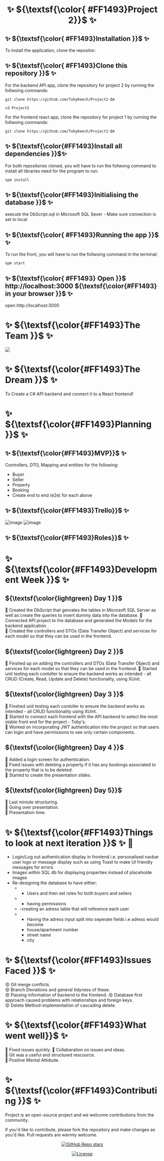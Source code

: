 # <div align="center">✨ ${\textsf{\color{ #FF1493}Project 2}}$ ✨ </div>


## ✨  ${\textsf{\color{ #FF1493}Installation }}$  ✨
To install the application, clone the repositor: 

<!-- start: code block --> 
## ✨  ${\textsf{\color{ #FF1493}Clone this repository }}$  ✨ 
For the backend API app, clone the repository for project 2 by running the follwoing commands:
 ```
git clone https://github.com/TobyKeech/Project2-QA
```
```
cd Project2
```
For the frontend react app, clone the repository for project 1 by running the follwoing commands:
```
git clone https://github.com/TobyKeech/Project1-QA
```
## ✨  ${\textsf{\color{#FF1493}Install all dependencies }}$✨
For both repositories cloned, you will have to run the follwong command to install all libraries need for the program to run:
``` 
npm install
```


## ✨ ${\textsf{\color{#FF1493}Initialising the database }}$ ✨
execute the DbScript.sql in Microsoft SQL Sever - Make sure connection is set to local 


## ✨ ${\textsf{\color{ #FF1493}Running the app }}$ ✨
To run the front, you will have to run the follwoing command in the terminal:
```
npm start 
```

## ✨ ${\textsf{\color{ #FF1493} Open }}$ http://localhost:3000 ${\textsf{\color{#FF1493} in your browser }}$ ✨
open http://localhost:3000
<!-- end:code block -->




# ✨ ${\textsf{\color{#FF1493}The Team }}$ ✨

<a href="https://github.com/TobyKeech/Project2-QA/contributors">
  <img src="https://contrib.rocks/image?repo=TobyKeech/Project2-QA" />
</a>


#  ✨ ${\textsf{\color{#FF1493}The Dream }}$ ✨
To Create a C# API backend and connect it to a React frontend!

# ✨ ${\textsf{\color{#FF1493}Planning }}$ ✨

## ✨ ${\textsf{\color{#FF1493}MVP}}$ ✨
Controllers, DTO, Mapping and entities for the following: 
- Buyer
- Seller
- Property
- Booking
- Create end to end (e2e) for each above

## ✨ ${\textsf{\color{#FF1493}Trello}}$ ✨

![image](https://github.com/TobyKeech/Project2-QA/assets/72978574/174b5a62-a38d-47fb-a5b4-b76dde0c8700)
![image](https://github.com/TobyKeech/Project2-QA/assets/72978574/ba6d49df-7410-4ee9-ac72-6712716278e9)


## ✨ ${\textsf{\color{#FF1493}Roles}}$ ✨

# ✨ ${\textsf{\color{#FF1493}Development Week }}$ ✨


## ${\textsf{\color{lightgreen} Day 1 }}$
🌺 Created the DbScript that genrates the tables in Microsoft SQL Server as well as create the queries to insert dummy data into the database.
🌺 Connected API project to the database and generated the Models for the backend application.      
🌺 Created the controllers and DTOs (Data Transfer Object) and services for each model so that they can be used in the frontend. 

## ${\textsf{\color{lightgreen} Day 2 }}$                       
🌺 Finshed up on adding the controllers and DTOs (Data Transfer Object) and services for each model so that they can be used in the frontend. 
🌺 Started unit testing each contoller to ensure the backend works as intended - all CRUD (Create, Read, Update and Delete) functionality, using XUnit. 

## ${\textsf{\color{lightgreen} Day 3 }}$                       
🌺 Finshed unit testing each contoller to ensure the backend works as intended - all CRUD functionality using XUint.                             
🌺 Started to connect each frontend with the API backend to select the most stable front end for the project - Toby's.           
🌺 Worked on incorporating JWT authentication into the project so that users can login and have permissions to see only certain components. 

## ${\textsf{\color{lightgreen} Day 4 }}$                       
🌺 Added a login screen for authentication.                                                                                            
🌺 Fixed issues with deleting a property if it has any bookings associated to the property that is to be deleted.                                   
🌺 Started to create the presentation slides. 

## ${\textsf{\color{lightgreen} Day 5}}$                       
🌺 Last miniute structuring.                                                                                                                                     
🌺 Going over presentation.                                                                                                                                          
🌺 Presentation time.




# ✨ ${\textsf{\color{#FF1493}Things to look at next iteration }}$ ✨ 👀
- Login/Log out authentication display in frontend i.e. personalised navbar user logo or message display such as using Toast to make UI friendly messages for errors 
- Images within SQL db for displaying properties instead of placeholde images
- Re-designing the database to have either:
  - - Users and then set roles for both buyers and sellers
  - - having permissions
  - -creating an adress table that will reference each user
  - - Having the adress input split into seperate fields i.e adress would become
    - house/apartment number
    - street name
    - city

# ✨ ${\textsf{\color{#FF1493}Issues Faced }}$ ✨ 

:rage: Git merge conflicts.                                                                                                                              
:rage: Branch Deviations and general tidyness of these.                                                                                                                         
:rage: Passing information of backend to the frontend.
:rage: Database first approach caused problems with relationships and foreign keys.                                                                                          
:rage: Delete Method-implementation of cascading delete.  

# ✨ ${\textsf{\color{#FF1493}What went well}}$ ✨ 
🌺 Fixed issues quickly. 
🌺 Collabaration on issues and ideas.   
🌺 Git was a useful and structured rescource.   
🌺 Positive Mental Attidude.   

# ✨ ${\textsf{\color{#FF1493}Contributing }}$ ✨ 

Project is an open-source project and we welcome contributions from the community.

If you'd like to contribute, please fork the repository and make changes as you'd like. Pull requests are warmly welcome.

<div align="center">
  <a href="https://github.com/TobyKeech/Project2-QA/stargazers"><img alt="GitHub Repo stars" src="https://img.shields.io/github/stars/TobyKeech/Project2-QA"></a>
  
  <a href="https://github.com/mfts/TobyKeech/Project2-QA/main/LICENSE"><img alt="License" src="https://img.shields.io/badge/license-AGPLv3-pink"></a>
</div>
